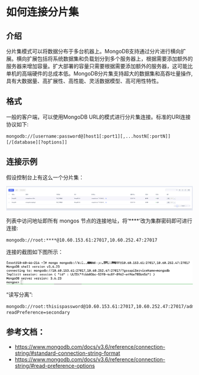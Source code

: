 # 如何连接分片集

## 介绍
分片集模式可以将数据分布于多台机器上。MongoDB支持通过分片进行横向扩展。横向扩展包括将系统数据集和负载划分到多个服务器上，根据需要添加额外的服务器来增加容量。扩大部署的容量只需要根据需要添加额外的服务器，这可能比单机的高端硬件的总成本低。MongoDB分片集支持超大的数据集和高吞吐量操作, 具有大数据量、高扩展性、高性能、灵活数据模型、高可用性特性。

## 格式
一般的客户端，可以使用MongoDB URL的模式进行分片集连接。标准的URI连接协议如下:
```http
mongodb://[username:password@]host1[:port1][,...hostN[:portN]][/[database][?options]]
```

## 连接示例

假设控制台上有这么一个分片集：

![image](/images/quick/shardConnectURL.jpg)

列表中访问地址即所有 mongos 节点的连接地址，将‘****’改为集群密码即可进行连接:

```http
mongodb://root:****@10.60.153.61:27017,10.60.252.47:27017
```

连接的截图如下图所示：

![image](/images/quick/connectMongos.png)

“读写分离”:

```http
mongodb://root:thisispassword@10.60.153.61:27017,10.60.252.47:27017/admin?readPreference=secondary
```

## 参考文档：

* https://www.mongodb.com/docs/v3.6/reference/connection-string/#standard-connection-string-format
* https://www.mongodb.com/docs/v3.6/reference/connection-string/#read-preference-options

